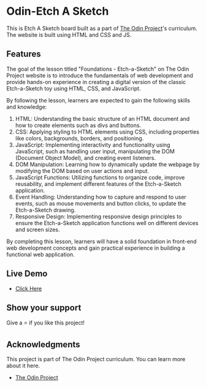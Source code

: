 # Odin-Etch A Sketch 

This is Etch A Sketch board built as a part of [The Odin Project](https://www.theodinproject.com/)'s curriculum. The website is built using HTML and CSS and JS.

## Features

The goal of the lesson titled "Foundations - Etch-a-Sketch" on The Odin Project website is to introduce the fundamentals of web development and provide hands-on experience in creating a digital version of the classic Etch-a-Sketch toy using HTML, CSS, and JavaScript.

By following the lesson, learners are expected to gain the following skills and knowledge:
1. HTML: Understanding the basic structure of an HTML document and how to create elements such as divs and buttons.
2. CSS: Applying styling to HTML elements using CSS, including properties like colors, backgrounds, borders, and positioning.
3. JavaScript: Implementing interactivity and functionality using JavaScript, such as handling user input, manipulating the DOM (Document Object Model), and creating event listeners.
4. DOM Manipulation: Learning how to dynamically update the webpage by modifying the DOM based on user actions and input.
5. JavaScript Functions: Utilizing functions to organize code, improve reusability, and implement different features of the Etch-a-Sketch application.
6. Event Handling: Understanding how to capture and respond to user events, such as mouse movements and button clicks, to update the Etch-a-Sketch drawing.
7. Responsive Design: Implementing responsive design principles to ensure the Etch-a-Sketch application functions well on different devices and screen sizes.

By completing this lesson, learners will have a solid foundation in front-end web development concepts and gain practical experience in building a functional web application.

## Live Demo

- [Click Here]( https://schismond.github.io/etch-a-sketch/)

## Show your support

Give a ⭐️ if you like this project!

## Acknowledgments
This project is part of The Odin Project curriculum. You can learn more about it here.
- [The Odin Project](https://www.theodinproject.com/)

